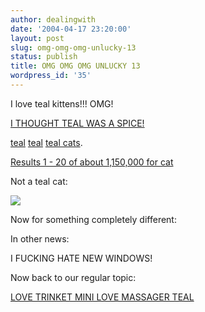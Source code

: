 ```yaml
---
author: dealingwith
date: '2004-04-17 23:20:00'
layout: post
slug: omg-omg-omg-unlucky-13
status: publish
title: OMG OMG OMG UNLUCKY 13
wordpress_id: '35'
---
```


I love teal kittens!!! OMG!

[I THOUGHT TEAL WAS A SPICE!][1]

[teal][2] [teal][3] [teal cats][4].

[Results 1 - 20 of about 1,150,000 for cat][5]

Not a teal cat:

![][6]

Now for something completely different:

In other news:

I FUCKING HATE NEW WINDOWS!

Now back to our regular topic:

[LOVE TRINKET MINI LOVE MASSAGER TEAL][7]

   [1]: http://www.dilbert.com/comics/dilbert/archive/dilbert-20040411.html

   [2]: http://diveintomark.org/archives/2004/04/12/dream

   [3]: http://images.google.com/images?q=teal

   [4]: http://images.google.com/images?hl=en&lr=&ie=UTF-8&oe=UTF-8&c2coff=1&q=teal+cats&btnG=Search

   [5]: http://images.google.com/images?hl=en&lr=&ie=UTF-8&oe=UTF-8&c2coff=1&q=cat&btnG=Search

   [6]: http://www.pikecountypa.com/cat.gif

   [7]: http://oursextoys.com/shopsite_sc/store/html/tls0727-6.html

